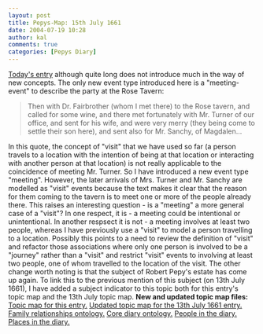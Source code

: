 ```yaml
---
layout: post
title: Pepys-Map: 15th July 1661
date: 2004-07-19 10:28
author: kal
comments: true
categories: [Pepys Diary]
---
```

<a href="http://www.pepysdiary.com/archive/1661/07/15/index.php">Today's entry</a> although quite long does not introduce much in the way of new concepts.  The only new event type introduced here is a "meeting-event" to describe the party at the Rose Tavern:

<!--more-->
<blockquote>
Then with Dr. Fairbrother (whom I met there) to the Rose tavern, and called for some wine, and there met fortunately with Mr. Turner of our office, and sent for his wife, and were very merry (they being come to settle their son here), and sent also for Mr. Sanchy, of Magdalen...
</blockquote>
In this quote, the concept of "visit" that we have used so far (a person travels to a location with the intention of being at that location or interacting with another person at that location) is not really applicable to the coincidence of meeting Mr. Turner. So I have introduced a new event type "meeting". However, the later arrivals of Mrs. Turner and Mr. Sanchy are modelled as "visit" events because the text makes it clear that the reason for them coming to the tavern is to meet one or more of the people already there.
This raises an interesting question - is a "meeting" a more general case of a "visit"? In one respect, it is - a meeting could be intentional or unintentional. In another respsect it is not - a meeting involves at least two people, whereas I have previously use a "visit" to model a person travelling to a location. Possibly this points to a need to review the definition of "visit" and refactor those associations where only one person is involved to be a "journey" rather than a "visit" and restrict "visit" events to involving at least two people, one of whom travelled to the location of the visit.
The other change worth noting is that the subject of Robert Pepy's estate has come up again. To link this to the previous mention of this subject (on 13th July 1661), I have added a subject indicator to this topic both for this entry's topic map and the 13th July topic map.
<b>New and updated topic map files:</b>
<a href="http://www.techquila.com/blog/archives/16610715.ltm">Topic map for this entry.</a>
<a href="http://www.techquila.com/blog/archives/16610713.ltm">Updated topic map for the 13th July 1661 entry.</a>
<a href="http://www.techquila.com/blog/archives/family-relationships-ontology.ltm">Family relationships ontology.</a>
<a href="http://www.techquila.com/blog/archives/pepys-diary-ontology.ltm">Core diary ontology.</a>
<a href="http://www.techquila.com/blog/archives/pepys-diary-people.ltm">People in the diary.</a>
<a href="http://www.techquila.com/blog/archives/pepys-diary-places.ltm">Places in the diary.</a>

